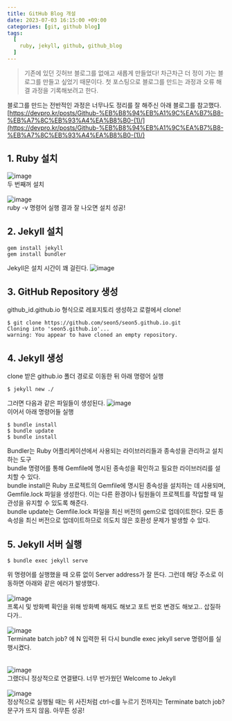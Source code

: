 ```yaml
---
title: GitHub Blog 개설
date: 2023-07-03 16:15:00 +09:00
categories: [git, github blog]
tags:
  [
    ruby, jekyll, github, github_blog
  ]
---
```


> 기존에 있던 깃허브 블로그를 없애고 새롭게 만들었다!
> 차근차근 더 정이 가는 블로그를 만들고 싶었기 때문이다.
> 첫 포스팅으로 블로그를 만드는 과정과 오류 해결 과정을 기록해보려고 한다.

블로그를 만드는 전반적인 과정은 너무나도 정리를 잘 해주신 아래 블로그를 참고했다.<br>
[https://devpro.kr/posts/Github-%EB%B8%94%EB%A1%9C%EA%B7%B8-%EB%A7%8C%EB%93%A4%EA%B8%B0-(1)/](https://devpro.kr/posts/Github-%EB%B8%94%EB%A1%9C%EA%B7%B8-%EB%A7%8C%EB%93%A4%EA%B8%B0-(1)/)

## 1. Ruby 설치
![image](/230703_ruby.png)  
두 번째꺼 설치  <br><br>
![image](/230703_ruby2.png)  
ruby -v 명령어 실행 결과 잘 나오면 설치 성공!    

## 2. Jekyll 설치
```shell
gem install jekyll
gem install bundler
```
Jekyll은 설치 시간이 꽤 걸린다.
![image](/230703_jekyll.png)

## 3. GitHub Repository 생성
github_id.github.io 형식으로 레포지토리 생성하고 로컬에서 clone!
```shell
$ git clone https://github.com/seon5/seon5.github.io.git
Cloning into 'seon5.github.io'...
warning: You appear to have cloned an empty repository.
```

## 4. Jekyll 생성
clone 받은 github.io 폴더 경로로 이동한 뒤 아래 명령어 실행
```shell
$ jekyll new ./
```
그러면 다음과 같은 파일들이 생성된다.
![image](/230703_jekyll2.png)  
이어서 아래 명령어들 실행
```shell
$ bundle install
$ bundle update
$ bundle install
```
Bundler는 Ruby 어플리케이션에서 사용되는 라이브러리들과 종속성을 관리하고 설치하는 도구  
bundle 명령어를 통해 Gemfile에 명시된 종속성을 확인하고 필요한 라이브러리를 설치할 수 있다.  
bundle install은 Ruby 프로젝트의 Gemfile에 명시된 종속성을 설치하는 데 사용되며, Gemfile.lock 파일을 생성한다. 이는 다른 환경이나 팀원들이 프로젝트를 작업할 때 일관성을 유지할 수 있도록 해준다.   
bundle update는 Gemfile.lock 파일을 최신 버전의 gem으로 업데이트한다. 모든 종속성을 최신 버전으로 업데이트하므로 의도치 않은 호환성 문제가 발생할 수 있다.

## 5. Jekyll 서버 실행
```shell
$ bundle exec jekyll serve
```
위 명령어를 실행했을 때 오류 없이 Server address가 잘 뜬다. 그런데 해당 주소로 이동하면 아래와 같은 에러가 발생했다.  <br><br>
![image](/230703_jekyll3.png)  
프록시 및 방화벽 확인을 위해 방화벽 해제도 해보고 포트 번호 변경도 해보고.. 삽질하다가..<br><br>
![image](/230703_jekyll4.png)  
Terminate batch job? 에 N 입력한 뒤 다시 bundle exec jekyll serve 명령어를 실행시켰다.<br><br>   
![image](/230703_jekyll5.png)  
그랬더니 정상적으로 연결됐다. 너무 반가웠던 Welcome to Jekyll  <br><br>
![image](/230703_jekyll6.png)  
정상적으로 실행될 때는 위 사진처럼 ctrl-c를 누르기 전까지는 Terminate batch job? 문구가 뜨지 않음. 아무튼 성공!  


